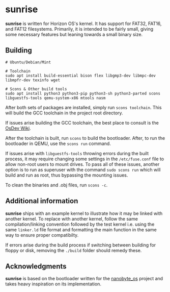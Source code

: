 # sunrise
**sunrise** is written for Horizon OS's kernel. It has support for FAT32, FAT16, and FAT12 filesystems. Primarily, it is intended to be fairly small, giving some necessary features but leaning towards a small binary size.
## Building
```
# Ubuntu/Debian/Mint

# Toolchain
sudo apt install build-essential bison flex libgmp3-dev libmpc-dev libmpfr-dev texinfo wget

# Scons & Other build tools
sudo apt install python3 python3-pip python3-sh python3-parted scons libguestfs-tools qemu-system-x86 mtools nasm
```

After both sets of packages are installed, simply run ```scons toolchain```. This will build the GCC toolchain in the project root directory.

If issues arise building the GCC toolchain, the best place to consult is the [OsDev Wiki]("https://wiki.osdev.org/GCC_Cross-Compiler").

After the toolchain is built, run ```scons``` to build the bootloader. After, to run the bootloader in QEMU, use the ```scons run``` command.

If issues arise with ```libguestfs-tools``` throwing errors during the built process, it may require changing some settings in the ```/etc/fuse.conf``` file to allow non-root users to mount drives. To pass all of these issues, another option is to run as superuser with the command ```sudo scons run``` which will build and run as root, thus bypassing the mounting issues.

To clean the binaries and .obj files, run ```scons -c```.

## Additional information
**sunrise** ships with an example kernel to illustrate how it may be linked with another kernel. To replace with another kernel, follow the same compilation/linking convention followed by the test kernel i.e. using the same ```linker.ld``` file format and formatting the main function in the same way to ensure proper compatibilty.

If errors arise during the build process if switching between building for floppy or disk, removing the ```./build``` folder should remedy these.

## Acknowledgments
**sunrise** is based on the bootloader written for the [nanobyte_os]("https://github.com/nanobyte-dev/nanobyte_os") project and takes heavy inspiration on its implementation.